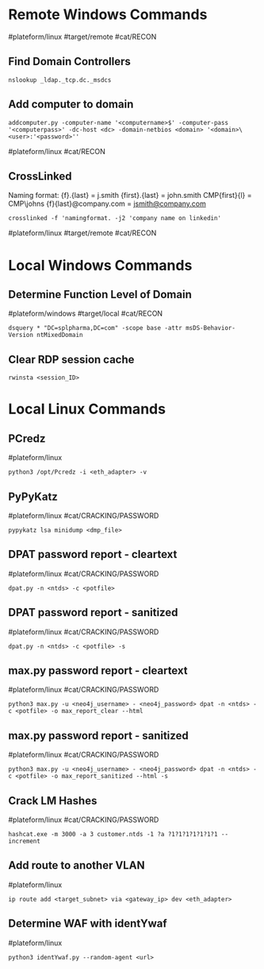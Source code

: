 # Remote Windows Commands

#plateform/linux  #target/remote  #cat/RECON 

## Find Domain Controllers
```
nslookup _ldap._tcp.dc._msdcs
```
## Add computer to domain
```
addcomputer.py -computer-name '<computername>$' -computer-pass '<computerpass>' -dc-host <dc> -domain-netbios <domain> '<domain>\<user>:'<password>''
```

#plateform/linux  #cat/RECON  
## CrossLinked
Naming format:
{f}.{last}              = j.smith
{first}.{last}           = john.smith
CMP\{first}{l}          = CMP\johns
{f}{last}@company.com  = jsmith@company.com 
```
crosslinked -f 'namingformat. -j2 'company name on linkedin'
```

#plateform/linux  #target/remote  #cat/RECON 

# Local Windows Commands

## Determine Function Level of Domain
#plateform/windows #target/local #cat/RECON 
```
dsquery * "DC=splpharma,DC=com" -scope base -attr msDS-Behavior-Version ntMixedDomain
```
## Clear RDP session cache
```
rwinsta <session_ID>
```
# Local Linux Commands
## PCredz
#plateform/linux
```
python3 /opt/Pcredz -i <eth_adapter> -v
```
## PyPyKatz
#plateform/linux #cat/CRACKING/PASSWORD 
```
pypykatz lsa minidump <dmp_file>
```
## DPAT password report - cleartext
#plateform/linux #cat/CRACKING/PASSWORD 
```
dpat.py -n <ntds> -c <potfile>
```
## DPAT password report - sanitized
#plateform/linux #cat/CRACKING/PASSWORD 
```
dpat.py -n <ntds> -c <potfile> -s
```
## max.py password report - cleartext
#plateform/linux #cat/CRACKING/PASSWORD 
```
python3 max.py -u <neo4j_username> - <neo4j_password> dpat -n <ntds> -c <potfile> -o max_report_clear --html
```
## max.py password report - sanitized
#plateform/linux #cat/CRACKING/PASSWORD 
```
python3 max.py -u <neo4j_username> - <neo4j_password> dpat -n <ntds> -c <potfile> -o max_report_sanitized --html -s
```
## Crack LM Hashes
#plateform/linux #cat/CRACKING/PASSWORD 
```
hashcat.exe -m 3000 -a 3 customer.ntds -1 ?a ?1?1?1?1?1?1?1 --increment
```
## Add route to another VLAN
#plateform/linux 
```
ip route add <target_subnet> via <gateway_ip> dev <eth_adapter>
```
## Determine WAF with identYwaf 
#plateform/linux 
```
python3 identYwaf.py --random-agent <url>
```